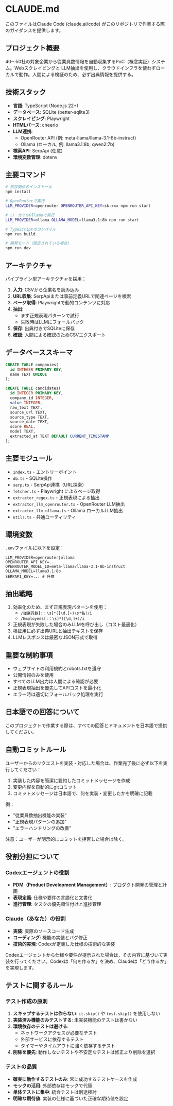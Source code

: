 # CLAUDE.md

このファイルはClaude Code (claude.ai/code) がこのリポジトリで作業する際のガイダンスを提供します。

## プロジェクト概要

40〜50社の対象企業から従業員数情報を自動収集するPoC（概念実証）システム。Webスクレイピングと LLM抽出を使用し、クラウドインフラを使わずローカルで動作。人間による検証のため、必ず出典情報を提供する。

## 技術スタック

- **言語**: TypeScript (Node.js 22+)
- **データベース**: SQLite (better-sqlite3)
- **スクレイピング**: Playwright
- **HTMLパース**: cheerio
- **LLM連携**:
  - OpenRouter API (例: meta-llama/llama-3.1-8b-instruct)
  - Ollama (ローカル, 例: llama3.1:8b, qwen2:7b)
- **検索API**: SerpApi (任意)
- **環境変数管理**: dotenv

## 主要コマンド

```bash
# 依存関係のインストール
npm install

# OpenRouterで実行
LLM_PROVIDER=openrouter OPENROUTER_API_KEY=sk-xxx npm run start

# ローカルのOllamaで実行
LLM_PROVIDER=ollama OLLAMA_MODEL=llama3.1:8b npm run start

# TypeScriptのコンパイル
npm run build

# 開発モード（設定されている場合）
npm run dev
```

## アーキテクチャ

パイプライン型アーキテクチャを採用：

1. **入力**: CSVから企業名を読み込み
2. **URL収集**: SerpApiまたは事前定義URLで関連ページを検索
3. **ページ取得**: Playwrightで動的コンテンツに対応
4. **抽出**: 
   - まず正規表現パターンで試行
   - 失敗時はLLMにフォールバック
5. **保存**: 出典付きでSQLiteに保存
6. **確認**: 人間による確認のためCSVエクスポート

## データベーススキーマ

```sql
CREATE TABLE companies(
  id INTEGER PRIMARY KEY, 
  name TEXT UNIQUE
);

CREATE TABLE candidates(
  id INTEGER PRIMARY KEY,
  company_id INTEGER,
  value INTEGER,
  raw_text TEXT,
  source_url TEXT,
  source_type TEXT,
  source_date TEXT,
  score REAL,
  model TEXT,
  extracted_at TEXT DEFAULT CURRENT_TIMESTAMP
);
```

## 主要モジュール

- `index.ts` - エントリーポイント
- `db.ts` - SQLite操作
- `serp.ts` - SerpApi連携（URL探索）
- `fetcher.ts` - Playwright によるページ取得
- `extractor_regex.ts` - 正規表現による抽出
- `extractor_llm_openrouter.ts` - OpenRouter LLM抽出
- `extractor_llm_ollama.ts` - Ollama ローカルLLM抽出
- `utils.ts` - 共通ユーティリティ

## 環境変数

`.env`ファイルに以下を設定：
```
LLM_PROVIDER=openrouter|ollama
OPENROUTER_API_KEY=...
OPENROUTER_MODEL_ID=meta-llama/llama-3.1-8b-instruct
OLLAMA_MODEL=llama3.1:8b
SERPAPI_KEY=... # 任意
```

## 抽出戦略

1. 効率化のため、まず正規表現パターンを使用：
   - `/従業員数[:：\s]*([\d,]+)\s*名?/i`
   - `/Employees[:：\s]*([\d,]+)/i`
2. 正規表現が失敗した場合のみLLMを呼び出し（コスト最適化）
3. 検証用に必ず出典URLと抽出テキストを保存
4. LLMレスポンスは厳密なJSON形式で取得

## 重要な制約事項

- ウェブサイトの利用規約とrobots.txtを遵守
- 公開情報のみを使用
- すべてのLLM出力は人間による確認が必要
- 正規表現抽出を優先してAPIコストを最小化
- エラー時は適切にフォールバック処理を実行

## 日本語での回答について

このプロジェクトで作業する際は、すべての回答とドキュメントを日本語で提供してください。

## 自動コミットルール

ユーザーからのリクエストを実装・対応した場合は、作業完了後に必ず以下を実行してください：

1. 実装した内容を簡潔に要約したコミットメッセージを作成
2. 変更内容を自動的にgitコミット
3. コミットメッセージは日本語で、何を実装・変更したかを明確に記載

例：
- "従業員数抽出機能の実装"
- "正規表現パターンの追加"
- "エラーハンドリングの改善"

注意：ユーザーが明示的にコミットを拒否した場合は除く。

## 役割分担について

### Codexエージェントの役割
- **PDM（Product Development Management）**: プロダクト開発の管理と計画
- **表現定義**: 仕様や要件の言語化と文書化
- **進行管理**: タスクの優先順位付けと進捗管理

### Claude（あなた）の役割
- **実装**: 実際のソースコード生成
- **コーディング**: 機能の実装とバグ修正
- **技術的実現**: Codexが定義した仕様の技術的な実装

Codexエージェントから仕様や要件が提示された場合は、その内容に基づいて実装を行ってください。Codexは「何を作るか」を決め、Claudeは「どう作るか」を実現します。

## テストに関するルール

### テスト作成の原則
1. **スキップするテストは作らない**: `it.skip()` や `test.skip()` を使用しない
2. **実装済み機能のみテストする**: 未実装機能のテストは書かない
3. **環境依存のテストは避ける**: 
   - ネットワークアクセスが必要なテスト
   - 外部サービスに依存するテスト
   - タイマーやタイムアウトに強く依存するテスト
4. **削除を優先**: 動作しないテストや不安定なテストは修正より削除を選択

### テストの品質
- **確実に動作するテストのみ**: 常に成功するテストケースを作成
- **モックの活用**: 外部依存はモックで代替
- **単体テストに集中**: 統合テストは別途検討
- **明確な期待値**: 実装の仕様に基づいた正確な期待値を設定